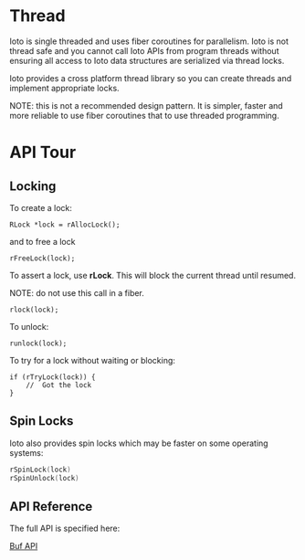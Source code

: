 # Thread

Ioto is single threaded and uses fiber coroutines for parallelism. Ioto is not thread safe and you cannot call Ioto APIs from program threads without ensuring all access to Ioto data structures are serialized via thread locks.

Ioto provides a cross platform thread library so you can create threads and implement appropriate locks.

NOTE: this is not a recommended design pattern. It is simpler, faster and more reliable to use fiber coroutines that to use threaded programming.

# API Tour

## Locking

To create a lock:

    RLock *lock = rAllocLock();

and to free a lock

    rFreeLock(lock);

To assert a lock, use **rLock**. This will block the current thread until resumed.

NOTE: do not use this call in a fiber.

    rlock(lock);

To unlock:

    runlock(lock);

To try for a lock without waiting or blocking:

    if (rTryLock(lock)) {
        //  Got the lock
    }

## Spin Locks

Ioto also provides spin locks which may be faster on some operating systems:

```c
rSpinLock(lock)
rSpinUnlock(lock)
```




## API Reference

The full API is specified here:

[Buf API](../../ref/api/r/#rbuf)
